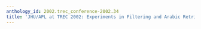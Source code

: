```yaml
---
anthology_id: 2002.trec_conference-2002.34
title: 'JHU/APL at TREC 2002: Experiments in Filtering and Arabic Retrieval'
---
```

